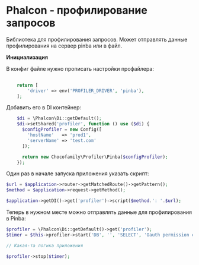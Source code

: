 # Phalcon - профилирование запросов 

Библиотека для профилирования запросов. Может отправлять данные профилирования на сервер pinba или в файл. 

**Инициализация**

В конфиг файле нужно прописать настройки профайлера:
````php
  
    return [
        'driver' => env('PROFILER_DRIVER', 'pinba'),
    ];
````

Добавить его в DI контейнер:
````php
    $di = \Phalcon\Di::getDefault();
    $di->setShared('profiler', function () use ($di) {
      $configProfiler = new Config([
        'hostName'   => 'prod1',
        'serverName' => 'test.com'
      ]);

      return new Chocofamily\Profiler\Pinba($configProfiler);
    });  
````

Один раз в начале запуска приложения указать скрипт:

````php
$url = $application->router->getMatchedRoute()->getPattern();
$method = $application->request->getMethod();

$application->getDI()->get('profiler')->script($method.': '.$url);
````

Теперь в нужном месте можно отправлять данные для профилирования в Pinba:

````php
$profiler = \Phalcon\Di::getDefault()->get('profiler');
$timer = $this->profiler->start('DB', '', 'SELECT', 'Oauth permission check');

// Какая-та логика приложения

$profiler->stop($timer);
````
